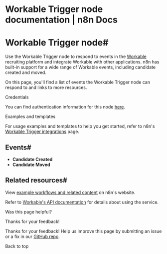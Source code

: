 # Workable Trigger node documentation | n8n Docs

[ ](https://github.com/n8n-io/n8n-docs/edit/main/docs/integrations/builtin/trigger-nodes/n8n-nodes-base.workabletrigger.md "Edit this page")

# Workable Trigger node#

Use the Workable Trigger node to respond to events in the [Workable](https://www.workable.com/) recruiting platform and integrate Workable with other applications. n8n has built-in support for a wide range of Workable events, including candidate created and moved.

On this page, you'll find a list of events the Workable Trigger node can respond to and links to more resources.

Credentials

You can find authentication information for this node [here](../../credentials/workable/).

Examples and templates

For usage examples and templates to help you get started, refer to n8n's [Workable Trigger integrations](https://n8n.io/integrations/workable-trigger/) page.

## Events#

  * **Candidate Created**
  * **Candidate Moved**

## Related resources#

View [example workflows and related content](https://n8n.io/integrations/workable-trigger/) on n8n's website.

Refer to [Workable's API documentation](https://developers.workable.com/) for details about using the service.

Was this page helpful? 

Thanks for your feedback! 

Thanks for your feedback! Help us improve this page by submitting an issue or a fix in our [GitHub repo](https://github.com/n8n-io/n8n-docs). 

Back to top